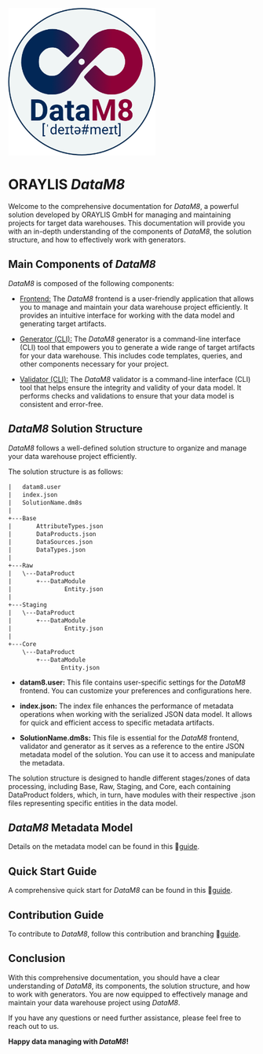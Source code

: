 <img src="../docs/assets/images/dm8_incl_text.png" width="300" alt="DataM8 Logo">

# ORAYLIS _DataM8_

Welcome to the comprehensive documentation for _DataM8_, a powerful solution developed by ORAYLIS GmbH for managing and maintaining projects for target data warehouses. This documentation will provide you with an in-depth understanding of the components of _DataM8_, the solution structure, and how to effectively work with generators.

## Main Components of _DataM8_

_DataM8_ is composed of the following components:

- [Frontend:](frontend/frontend.md) The _DataM8_ frontend is a user-friendly application that allows you to manage and maintain your data warehouse project efficiently. It provides an intuitive interface for working with the data model and generating target artifacts.

- [Generator (CLI):](generator/generator.md) The _DataM8_ generator is a command-line interface (CLI) tool that empowers you to generate a wide range of target artifacts for your data warehouse. This includes code templates, queries, and other components necessary for your project.

- [Validator (CLI):](validator/validator.md) The _DataM8_ validator is a command-line interface (CLI) tool that helps ensure the integrity and validity of your data model. It performs checks and validations to ensure that your data model is consistent and error-free.

## _DataM8_ Solution Structure

_DataM8_ follows a well-defined solution structure to organize and manage your data warehouse project efficiently.

The solution structure is as follows:

```console
|   datam8.user
|   index.json
|   SolutionName.dm8s
|
+---Base
|       AttributeTypes.json
|       DataProducts.json
|       DataSources.json
|       DataTypes.json
|
+---Raw
|   \---DataProduct
|       +---DataModule
|               Entity.json
|
+---Staging
|   \---DataProduct
|       +---DataModule
|               Entity.json
|
+---Core
    \---DataProduct
        +---DataModule
               Entity.json
```

- **datam8.user:** This file contains user-specific settings for the _DataM8_ frontend. You can customize your preferences and configurations here.

- **index.json:** The index file enhances the performance of metadata operations when working with the serialized JSON data model. It allows for quick and efficient access to specific metadata artifacts.

- **SolutionName.dm8s:** This file is essential for the _DataM8_ frontend, validator and generator as it serves as a reference to the entire JSON metadata model of the solution. You can use it to access and manipulate the metadata.

The solution structure is designed to handle different stages/zones of data processing, including Base, Raw, Staging, and Core, each containing DataProduct folders, which, in turn, have modules with their respective .json files representing specific entities in the data model.

## _DataM8_ Metadata Model

Details on the metadata model can be found in this 📜[guide](metadatamodel/metadatamodel.md).

## Quick Start Guide

A comprehensive quick start for _DataM8_ can be found in this 📜[guide](quickstart/quickstart.md).

## Contribution Guide

To contribute to _DataM8_, follow this contribution and branching 📜[guide](contribution/branching.md).

## Conclusion

With this comprehensive documentation, you should have a clear understanding of _DataM8_, its components, the solution structure, and how to work with generators. You are now equipped to effectively manage and maintain your data warehouse project using _DataM8_.

If you have any questions or need further assistance, please feel free to reach out to us.

**Happy data managing with _DataM8_!**
